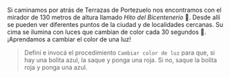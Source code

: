 <gs-attire attire-url="https://raw.githubusercontent.com/MumukiProject/mumuki-guia-gobstones-terrazas-de-portezuelo/master/assets/attires/config_1571418912973.json"></gs-attire>

<gs-toolbox toolbox-url="https://raw.githubusercontent.com/MumukiProject/mumuki-guia-gobstones-terrazas-de-portezuelo/master/assets/toolbox_1571757810731.xml"></gs-toolbox>

Si caminamos por atrás de Terrazas de Portezuelo nos encontramos con el mirador de 130 metros de altura llamado _Hito del Bicentenerio_ :tokyo_tower:. Desde allí se pueden ver diferentes puntos de la ciudad y de localidades cercanas. Su cima se ilumina con luces que cambian de color cada 30 segundos :art:. ¡Aprendamos a cambiar el color de una luz!

> Definí e invocá el procedimiento `Cambiar color de luz` para que, si hay una bolita azul, la saque y ponga una roja. Si no, saque la bolita roja y ponga una azul.
